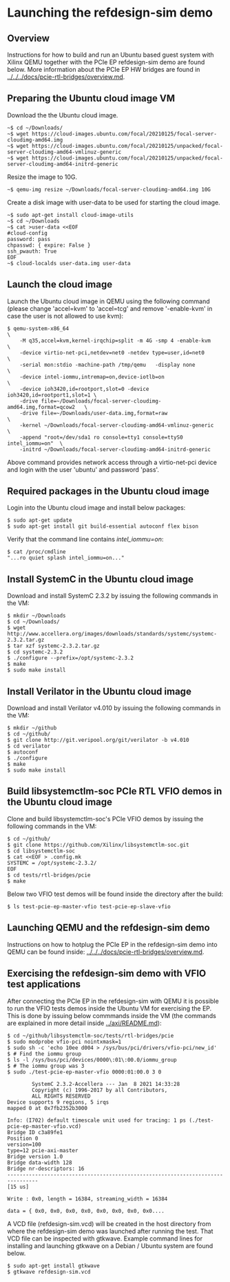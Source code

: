 # Launching the refdesign-sim demo

## Overview 

Instructions for how to build and run an Ubuntu based guest system with Xilinx
QEMU together with the PCIe EP refdesign-sim demo are found below. More
information about the PCIe EP HW bridges are found in
[../../../docs/pcie-rtl-bridges/overview.md](../../../docs/pcie-rtl-bridges/overview.md).

## Preparing the Ubuntu cloud image VM 

Download the the Ubuntu cloud image.

```
~$ cd ~/Downloads/
~$ wget https://cloud-images.ubuntu.com/focal/20210125/focal-server-cloudimg-amd64.img
~$ wget https://cloud-images.ubuntu.com/focal/20210125/unpacked/focal-server-cloudimg-amd64-vmlinuz-generic
~$ wget https://cloud-images.ubuntu.com/focal/20210125/unpacked/focal-server-cloudimg-amd64-initrd-generic
```

Resize the image to 10G.

```
~$ qemu-img resize ~/Downloads/focal-server-cloudimg-amd64.img 10G
```

Create a disk image with user-data to be used for starting the cloud
image.

```
~$ sudo apt-get install cloud-image-utils
~$ cd ~/Downloads
~$ cat >user-data <<EOF
#cloud-config
password: pass 
chpasswd: { expire: False }
ssh_pwauth: True
EOF
~$ cloud-localds user-data.img user-data
```


## Launch the cloud image

Launch the Ubuntu cloud image in QEMU using the following command (please
change 'accel=kvm' to 'accel=tcg' and remove '-enable-kvm' in case the user is
not allowed to use kvm):

```
$ qemu-system-x86_64                                                       \
    -M q35,accel=kvm,kernel-irqchip=split -m 4G -smp 4 -enable-kvm         \
    -device virtio-net-pci,netdev=net0 -netdev type=user,id=net0           \
    -serial mon:stdio -machine-path /tmp/qemu   -display none              \
    -device intel-iommu,intremap=on,device-iotlb=on                        \
    -device ioh3420,id=rootport,slot=0 -device ioh3420,id=rootport1,slot=1 \
    -drive file=~/Downloads/focal-server-cloudimg-amd64.img,format=qcow2   \
    -drive file=~/Downloads/user-data.img,format=raw                       \
    -kernel ~/Downloads/focal-server-cloudimg-amd64-vmlinuz-generic        \
    -append "root=/dev/sda1 ro console=tty1 console=ttyS0 intel_iommu=on"  \
    -initrd ~/Downloads/focal-server-cloudimg-amd64-initrd-generic
```

Above command provides network access through a virtio-net-pci device and login
with the user 'ubuntu' and password 'pass'.

## Required packages in the Ubuntu cloud image 

Login into the Ubuntu cloud image and install below packages:
```
$ sudo apt-get update 
$ sudo apt-get install git build-essential autoconf flex bison
```

Verify that the command line contains *intel_iommu=on*:
```
$ cat /proc/cmdline
"...ro quiet splash intel_iommu=on..."
```


## Install SystemC in the Ubuntu cloud image

Download and install SystemC 2.3.2 by issuing the following commands in
the VM:

```
$ mkdir ~/Downloads
$ cd ~/Downloads/
$ wget http://www.accellera.org/images/downloads/standards/systemc/systemc-2.3.2.tar.gz
$ tar xzf systemc-2.3.2.tar.gz
$ cd systemc-2.3.2
$ ./configure --prefix=/opt/systemc-2.3.2
$ make
$ sudo make install
```

## Install Verilator in the Ubuntu cloud image

Download and install Verilator v4.010 by issuing the following commands in
the VM:

```
$ mkdir ~/github
$ cd ~/github/
$ git clone http://git.veripool.org/git/verilator -b v4.010
$ cd verilator
$ autoconf
$ ./configure
$ make
$ sudo make install
```

## Build libsystemctlm-soc PCIe RTL VFIO demos in the Ubuntu cloud image

Clone and build libsystemctlm-soc's PCIe VFIO demos by issuing the
following commands in the VM:

```
$ cd ~/github/
$ git clone https://github.com/Xilinx/libsystemctlm-soc.git
$ cd libsystemctlm-soc
$ cat <<EOF > .config.mk
SYSTEMC = /opt/systemc-2.3.2/
EOF
$ cd tests/rtl-bridges/pcie
$ make
```

Below two VFIO test demos will be found inside the directory after the
build:

```
$ ls test-pcie-ep-master-vfio test-pcie-ep-slave-vfio 
```

## Launching QEMU and the refdesign-sim demo 

Instructions on how to hotplug the PCIe EP in the refdesign-sim demo into QEMU
can be found inside:
[../../../docs/pcie-rtl-bridges/overview.md](../../../docs/pcie-rtl-bridges/overview.md).

## Exercising the refdesign-sim demo with VFIO test applications

After connecting the PCIe EP in the refdesign-sim with QEMU it is possible to
run the VFIO tests demos inside the Ubuntu VM for exercising the EP. This is
done by issuing below commmands inside the VM (the commands are explained in
more detail inside [../axi/README.md](../axi/README.md)):

```
$ cd ~/github/libsystemctlm-soc/tests/rtl-bridges/pcie
$ sudo modprobe vfio-pci nointxmask=1
$ sudo sh -c 'echo 10ee d004 > /sys/bus/pci/drivers/vfio-pci/new_id'
$ # Find the iommu group
$ ls -l /sys/bus/pci/devices/0000\:01\:00.0/iommu_group
$ # The iommu group was 3
$ sudo ./test-pcie-ep-master-vfio 0000:01:00.0 3 0

        SystemC 2.3.2-Accellera --- Jan  8 2021 14:33:28
        Copyright (c) 1996-2017 by all Contributors,
        ALL RIGHTS RESERVED
Device supports 9 regions, 5 irqs
mapped 0 at 0x7fb2352b3000

Info: (I702) default timescale unit used for tracing: 1 ps (./test-pcie-ep-master-vfio.vcd)
Bridge ID c3a89fe1
Position 0
version=100
type=12 pcie-axi-master
Bridge version 1.0
Bridge data-width 128
Bridge nr-descriptors: 16
--------------------------------------------------------------------------------
[15 us]

Write : 0x0, length = 16384, streaming_width = 16384

data = { 0x0, 0x0, 0x0, 0x0, 0x0, 0x0, 0x0, 0x0....
```

A VCD file (refdesign-sim.vcd) will be created in the host directory from where
the refdesign-sim demo was launched after running the test. That VCD file can
be inspected with gtkwave. Example command lines for installing and launching
gtkwave on a Debian / Ubuntu system are found below. 

```
$ sudo apt-get install gtkwave
$ gtkwave refdesign-sim.vcd
```

